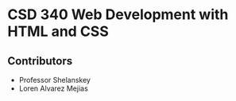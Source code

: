 # CSD 340 Web Development with HTML and CSS

## Contributors

* Professor Shelanskey 
* Loren Alvarez Mejias
